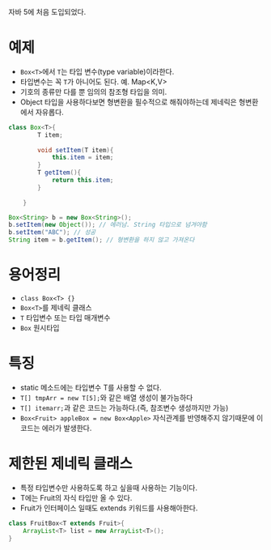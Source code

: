 
자바 5에 처음 도입되었다.
# 예제
- `Box<T>`에서 `T`는 타입 변수(type variable)이라한다.
- 타입변수는 꼭 `T`가 아니어도 된다. 예. Map<K,V>
- 기호의 종류만 다를 뿐 임의의 참조형 타입을 의미.
- Object 타입을 사용하다보면 형변환을 필수적으로 해줘야하는데 제네릭은 형변환에서 자유롭다.
```java
class Box<T>{
        T item;
        
        void setItem(T item){
            this.item = item;
        }
        T getItem(){
            return this.item;
        }
        
    }
```
```java
Box<String> b = new Box<String>();
b.setItem(new Object()); // 에러남. String 타입으로 넘겨야함
b.setItem("ABC"); // 성공
String item = b.getItem(); // 형변환을 하지 않고 가져온다
```
# 용어정리
- `class Box<T> {}`
- `Box<T>`를 제네릭 클래스
- `T` 타입변수 또는 타입 매개변수
- `Box` 원시타입

# 특징
- static 메소드에는 타입변수 T를 사용할 수 없다.
- `T[] tmpArr = new T[5];`와 같은 배열 생성이 불가능하다
- `T[] itemarr;`과 같은 코드는 가능하다.(즉, 참조변수 생성까지만 가능)
- `Box<Fruit> appleBox = new Box<Apple>` 자식관계를 반영해주지 않기때문에 이 코드는 에러가 발생한다.

# 제한된 제네릭 클래스
- 특정 타입변수만 사용하도록 하고 싶을때 사용하는 기능이다.
- T에는 Fruit의 자식 타입만 올 수 있다.
- Fruit가 인터페이스 일때도 extends 키워드를 사용해아한다.
```java
class FruitBox<T extends Fruit>{
    ArrayList<T> list = new ArrayList<T>();
}
```
